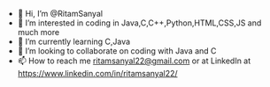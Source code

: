 - 👋 Hi, I’m @RitamSanyal
- 👀 I’m interested in coding in Java,C,C++,Python,HTML,CSS,JS and much more
- 🌱 I’m currently learning C,Java
- 💞️ I’m looking to collaborate on coding with Java and C
- 📫 How to reach me ritamsanyal22@gmail.com or at LinkedIn at https://www.linkedin.com/in/ritamsanyal22/
<!---
RitamSanyal/RitamSanyal is a ✨ special ✨ repository because its `README.md` (this file) appears on your GitHub profile.
You can click the Preview link to take a look at your changes.
--->
